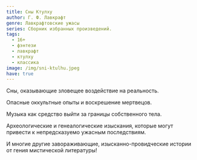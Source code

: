 ```yaml
---
title: Сны Ктулху
author: Г. Ф. Лавкрафт
genre: Лавкрафтовские ужасы
series: Сборник избранных произведений.
tags:
  - 16+
  - фэнтези
  - лавкрафт
  - ктулху
  - классика
image: /img/sni-ktulhu.jpeg
have: true
---
```

Сны, оказывающие зловещее воздействие на реальность.

Опасные оккультные опыты и воскрешение мертвецов.

Музыка как средство выйти за границы собственного тела.

Археологические и генеалогические изыскания, которые могут привести к непредсказуемо ужасным последствиям.

И многие другие завораживающие, изысканно-провидческие истории от гения мистической литературы!